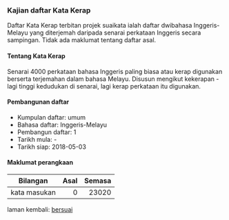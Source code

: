---
---

### Kajian daftar Kata Kerap

Daftar Kata Kerap terbitan projek suaikata ialah daftar
dwibahasa Inggeris-Melayu yang diterjemah daripada senarai
perkataan Inggeris secara sampingan. Tidak ada maklumat
tentang daftar asal.

#### Tentang Kata Kerap

Senarai 4000 perkataan bahasa Inggeris paling biasa atau
kerap digunakan berserta terjemahan dalam bahasa Melayu.
Disusun mengikut kekerapan - lagi tinggi kedudukan di
senarai, lagi kerap perkataan itu digunakan.

#### Pembangunan daftar

* Kumpulan daftar: umum
* Bahasa daftar: Inggeris-Melayu
* Pembangun daftar: 1
* Tarikh mula: -
* Tarikh siap: 2018-05-03

#### Maklumat perangkaan

| Bilangan     | Asal    | Semasa  |
| ------------ | -------:| -------:|
| kata masukan | 0       | 23020   |

laman kembali: [bersuai][0]

  [0]: ../bersuai.md
